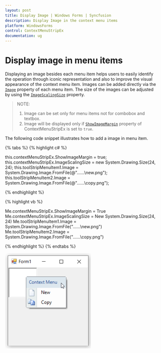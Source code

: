 ```yaml
---
layout: post
title: Display Image | Windows Forms | Syncfusion
description: Display Image in the context menu items
platform: WindowsForms
control: ContextMenuStripEx
documentation: ug
---
```


# Display image in menu items

Displaying an image besides each menu item helps users to easily identify the operation through iconic representation and also to improve the visual appearance of the context menu item. Images can be added directly via the [`Image`](https://docs.microsoft.com/en-us/dotnet/api/system.windows.forms.toolstripitem.image?redirectedfrom=MSDN&view=netframework-4.7.2#System_Windows_Forms_ToolStripItem_Image) property of each menu item. The size of the images can be adjusted by using the [`ImageScalingSize`](https://docs.microsoft.com/en-us/dotnet/api/system.windows.forms.toolstrip.imagescalingsize?redirectedfrom=MSDN&view=netframework-4.7.2#System_Windows_Forms_ToolStrip_ImageScalingSize) property.

> NOTE:       
>1. Image can be set only for menu items not for combobox and textbox.              
>2. Image will be displayed only if [`ShowImageMargin`](https://docs.microsoft.com/en-us/dotnet/api/system.windows.forms.toolstripdropdownmenu.showimagemargin?redirectedfrom=MSDN&view=netframework-4.7.2#System_Windows_Forms_ToolStripDropDownMenu_ShowImageMargin) property of ContextMenuStripEx is set to `true`.


The following code snippet illustrates how to add a image in menu item.

{% tabs %}
{% highlight c# %}

this.contextMenuStripEx.ShowImageMargin = true;
this.contextMenuStripEx.ImageScalingSize = new System.Drawing.Size(24, 24);
this.toolStripMenuItem1.Image = System.Drawing.Image.FromFile(@"..\..\..\new.png");
this.toolStripMenuItem2.Image = System.Drawing.Image.FromFile(@"..\..\..\copy.png");

{% endhighlight %}

{% highlight vb %}

Me.contextMenuStripEx.ShowImageMargin = True
Me.contextMenuStripEx.ImageScalingSize = New System.Drawing.Size(24, 24)
Me.toolStripMenuItem1.Image = System.Drawing.Image.FromFile("..\..\..\new.png")
Me.toolStripMenuItem2.Image = System.Drawing.Image.FromFile("..\..\..\copy.png")

{% endhighlight %}
{% endtabs %}


![Display image in menu items](DisplayImage_Images/Image.png)

